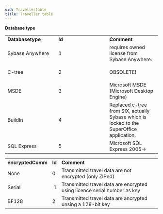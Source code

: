 ```yaml
---
uid: Travellertable
title: Traveller table
---
```


**Database type**

<table>
<colgroup>
<col width="33%" />
<col width="33%" />
<col width="33%" />
</colgroup>
<tbody>
<tr class="odd">
<td><strong>Databasetype</strong></td>
<td><strong>Id</strong></td>
<td><strong>Comment</strong></td>
</tr>
<tr class="even">
<td>Sybase Anywhere</td>
<td>1</td>
<td>requires owned license from Sybase Anywhere.</td>
</tr>
<tr class="odd">
<td>C-tree</td>
<td><p>2</p></td>
<td>OBSOLETE!</td>
</tr>
<tr class="even">
<td>MSDE</td>
<td>3</td>
<td>Microsoft MSDE (Microsoft Desktop Engine)</td>
</tr>
<tr class="odd">
<td>BuildIn</td>
<td><p>4</p></td>
<td>Replaced c-tree from SIX, actually Sybase which is locked to the SuperOffice application.</td>
</tr>
<tr class="even">
<td>SQL Express</td>
<td>5</td>
<td>Microsoft SQL Express 2005-&gt;</td>
</tr>
</tbody>
</table>

|                   |        |                                                                          |
|-------------------|--------|--------------------------------------------------------------------------|
| **encryptedComm** | **Id** | **Comment**                                                              |
| None              | 0      | Transmitted travel data are not encrypted (only ZIPed)                   |
| Serial            |  1     | Transmitted travel data are encrypted using licence serial number as key |
| BF128             | 2      | Transmitted travel data are ancrypted unsing a 128-bit key               |